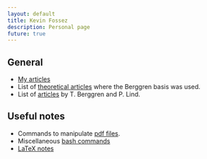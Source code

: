 ```yaml
---
layout: default
title: Kevin Fossez
description: Personal page
future: true
---
```



## General

- [My articles](./page_papers.html)
- List of [theoretical articles](./page_refs.html) where the Berggren basis was used.
- List of [articles](./page_Berggren.html) by T. Berggren and P. Lind.


## Useful notes

- Commands to manipulate [pdf files](./page_pdf.html).
- Miscellaneous [bash commands](./page_bash.html)
- [LaTeX notes](./page_latex.html)




